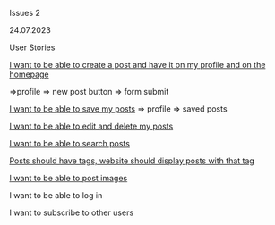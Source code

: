 Issues 2

24.07.2023

User Stories

<u>I want to be able to create a post and have it on my profile and on the homepage</u>

=>profile => new post button => form submit

<u>I want to be able to save my posts</u>
=> profile => saved posts

<u>I want to be able to edit and delete my posts</u>


<u>I want to be able to search posts</u>


<u>Posts should have tags, website should display posts with that tag</u>


<u>I want to be able to post images </u>




I want to be able to log in

I want to subscribe to other users










